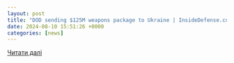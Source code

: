 ```yaml
---
layout: post
title: "DOD sending $125M weapons package to Ukraine | InsideDefense.com"
date: 2024-08-10 15:51:26 +0000
categories: [news]
---
```


[Читати далі](https://insidedefense.com/insider/dod-sending-125m-weapons-package-ukraine)
